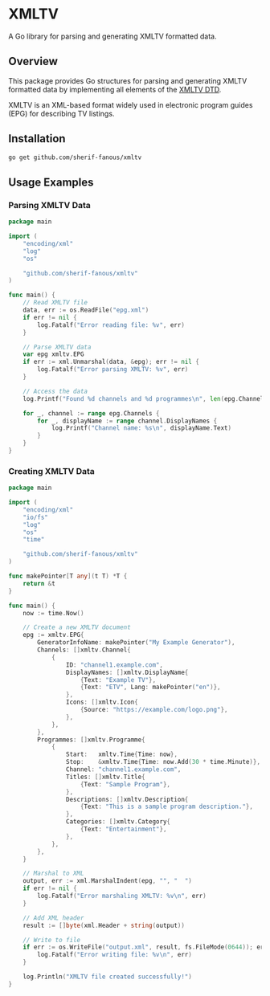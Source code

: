 # XMLTV

A Go library for parsing and generating XMLTV formatted data.

## Overview

This package provides Go structures for parsing and generating XMLTV formatted data by implementing all elements of the [XMLTV DTD](https://raw.githubusercontent.com/XMLTV/xmltv/refs/heads/master/xmltv.dtd).

XMLTV is an XML-based format widely used in electronic program guides (EPG) for describing TV listings.

## Installation

```bash
go get github.com/sherif-fanous/xmltv
```

## Usage Examples

### Parsing XMLTV Data

```go
package main

import (
    "encoding/xml"
    "log"
    "os"

    "github.com/sherif-fanous/xmltv"
)

func main() {
    // Read XMLTV file
    data, err := os.ReadFile("epg.xml")
    if err != nil {
        log.Fatalf("Error reading file: %v", err)
    }

    // Parse XMLTV data
    var epg xmltv.EPG
    if err := xml.Unmarshal(data, &epg); err != nil {
        log.Fatalf("Error parsing XMLTV: %v", err)
    }

    // Access the data
    log.Printf("Found %d channels and %d programmes\n", len(epg.Channels), len(epg.Programmes))

    for _, channel := range epg.Channels {
        for _, displayName := range channel.DisplayNames {
            log.Printf("Channel name: %s\n", displayName.Text)
        }
    }
}
```

### Creating XMLTV Data

```go
package main

import (
    "encoding/xml"
    "io/fs"
    "log"
    "os"
    "time"

    "github.com/sherif-fanous/xmltv"
)

func makePointer[T any](t T) *T {
    return &t
}

func main() {
    now := time.Now()

    // Create a new XMLTV document
    epg := xmltv.EPG{
        GeneratorInfoName: makePointer("My Example Generator"),
        Channels: []xmltv.Channel{
            {
                ID: "channel1.example.com",
                DisplayNames: []xmltv.DisplayName{
                    {Text: "Example TV"},
                    {Text: "ETV", Lang: makePointer("en")},
                },
                Icons: []xmltv.Icon{
                    {Source: "https://example.com/logo.png"},
                },
            },
        },
        Programmes: []xmltv.Programme{
            {
                Start:   xmltv.Time{Time: now},
                Stop:    &xmltv.Time{Time: now.Add(30 * time.Minute)},
                Channel: "channel1.example.com",
                Titles: []xmltv.Title{
                    {Text: "Sample Program"},
                },
                Descriptions: []xmltv.Description{
                    {Text: "This is a sample program description."},
                },
                Categories: []xmltv.Category{
                    {Text: "Entertainment"},
                },
            },
        },
    }

    // Marshal to XML
    output, err := xml.MarshalIndent(epg, "", "  ")
    if err != nil {
        log.Fatalf("Error marshaling XMLTV: %v\n", err)
    }

    // Add XML header
    result := []byte(xml.Header + string(output))

    // Write to file
    if err := os.WriteFile("output.xml", result, fs.FileMode(0644)); err != nil {
        log.Fatalf("Error writing file: %v\n", err)
    }

    log.Println("XMLTV file created successfully!")
}

```
